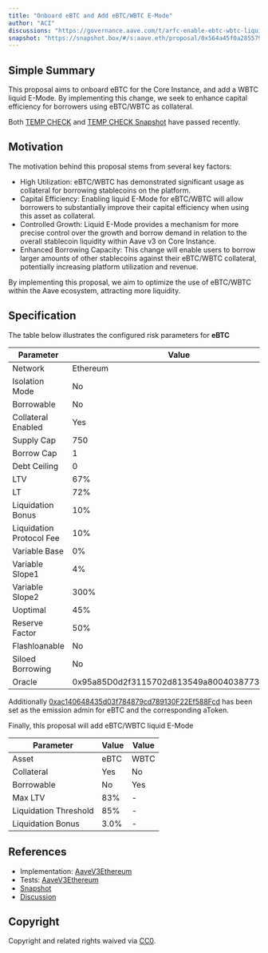 ```yaml
---
title: "Onboard eBTC and Add eBTC/WBTC E-Mode"
author: "ACI"
discussions: "https://governance.aave.com/t/arfc-enable-ebtc-wbtc-liquid-e-mode-on-aave-v3-core-instance/20141"
snapshot: "https://snapshot.box/#/s:aave.eth/proposal/0x564a45f0a2855799d9be329942fa1f5e849058ff4b950f4027ec4666f4b61d9c"
---
```


## Simple Summary

This proposal aims to onboard eBTC for the Core Instance, and add a WBTC liquid E-Mode. By implementing this change, we seek to enhance capital efficiency for borrowers using eBTC/WBTC as collateral.

Both [TEMP CHECK](https://governance.aave.com/t/temp-check-onboard-enable-ebtc-wbtc-liquid-e-mode-on-aave-v3-core-instance/19969) and [TEMP CHECK Snapshot](https://snapshot.box/#/s:aave.eth/proposal/0x60c360b61812b9ae96b2f785f9fca7a5461ab45e295f55a695638aef18d96d50) have passed recently.

## Motivation

The motivation behind this proposal stems from several key factors:

- High Utilization: eBTC/WBTC has demonstrated significant usage as collateral for borrowing stablecoins on the platform.
- Capital Efficiency: Enabling liquid E-Mode for eBTC/WBTC will allow borrowers to substantially improve their capital efficiency when using this asset as collateral.
- Controlled Growth: Liquid E-Mode provides a mechanism for more precise control over the growth and borrow demand in relation to the overall stablecoin liquidity within Aave v3 on Core Instance.
- Enhanced Borrowing Capacity: This change will enable users to borrow larger amounts of other stablecoins against their eBTC/WBTC collateral, potentially increasing platform utilization and revenue.

By implementing this proposal, we aim to optimize the use of eBTC/WBTC within the Aave ecosystem, attracting more liquidity.

## Specification

The table below illustrates the configured risk parameters for **eBTC**

| Parameter                | Value                                      |
| ------------------------ | ------------------------------------------ |
| Network                  | Ethereum                                   |
| Isolation Mode           | No                                         |
| Borrowable               | No                                         |
| Collateral Enabled       | Yes                                        |
| Supply Cap               | 750                                        |
| Borrow Cap               | 1                                          |
| Debt Ceiling             | 0                                          |
| LTV                      | 67%                                        |
| LT                       | 72%                                        |
| Liquidation Bonus        | 10%                                        |
| Liquidation Protocol Fee | 10%                                        |
| Variable Base            | 0%                                         |
| Variable Slope1          | 4%                                         |
| Variable Slope2          | 300%                                       |
| Uoptimal                 | 45%                                        |
| Reserve Factor           | 50%                                        |
| Flashloanable            | No                                         |
| Siloed Borrowing         | No                                         |
| Oracle                   | 0x95a85D0d2f3115702d813549a80040387738A430 |

Additionally [0xac140648435d03f784879cd789130F22Ef588Fcd](https://etherscan.io/address/0xac140648435d03f784879cd789130F22Ef588Fcd) has been set as the emission admin for eBTC and the corresponding aToken.

Finally, this proposal will add eBTC/WBTC liquid E-Mode

| Parameter             | Value | Value |
| --------------------- | ----- | ----- |
| Asset                 | eBTC  | WBTC  |
| Collateral            | Yes   | No    |
| Borrowable            | No    | Yes   |
| Max LTV               | 83%   | -     |
| Liquidation Threshold | 85%   | -     |
| Liquidation Bonus     | 3.0%  | -     |

## References

- Implementation: [AaveV3Ethereum](https://github.com/bgd-labs/aave-proposals-v3/blob/bac3765e64971b2394c6ad263899da3be32514b9/src/20250324_AaveV3Ethereum_OnboardEBTCAndAddEBTCWBTCEMode/AaveV3Ethereum_OnboardEBTCAndAddEBTCWBTCEMode_20250324.sol)
- Tests: [AaveV3Ethereum](https://github.com/bgd-labs/aave-proposals-v3/blob/bac3765e64971b2394c6ad263899da3be32514b9/src/20250324_AaveV3Ethereum_OnboardEBTCAndAddEBTCWBTCEMode/AaveV3Ethereum_OnboardEBTCAndAddEBTCWBTCEMode_20250324.t.sol)
- [Snapshot](https://snapshot.box/#/s:aave.eth/proposal/0x564a45f0a2855799d9be329942fa1f5e849058ff4b950f4027ec4666f4b61d9c)
- [Discussion](https://governance.aave.com/t/arfc-enable-ebtc-wbtc-liquid-e-mode-on-aave-v3-core-instance/20141)

## Copyright

Copyright and related rights waived via [CC0](https://creativecommons.org/publicdomain/zero/1.0/).
